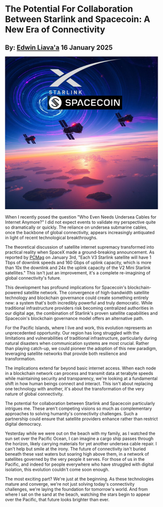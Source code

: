 # The Potential For Collaboration Between Starlink and Spacecoin: A New Era of Connectivity
## By: [Edwin Liava'a](https://github.com/EdwinLiavaa) 16 January 2025

<p align="center">
 <img width="1000" src="https://github.com/EdwinLiavaa/liavaa.space/blob/main/blog/20250116/pic.png">
</p>

When I recently posed the question "Who Even Needs Undersea Cables for Internet Anymore?" I did not expect events to validate my perspective quite so dramatically or quickly. The reliance on undersea submarine cables, once the backbone of global connectivity, appears increasingly antiquated in light of recent technological breakthroughs.

The theoretical discussion of satellite internet supremacy transformed into practical reality when SpaceX made a ground-breaking announcement. As reported by [PCMag](https://www.pcmag.com/news/spacex-teases-1tbps-of-download-bandwidth-on-v3-starlink-satellites) on January 3rd, "Each V3 Starlink satellite will have 1 Tbps of downlink speeds and 160 Gbps of uplink capacity, which is more than 10x the downlink and 24x the uplink capacity of the V2 Mini Starlink satellites." This isn't just an improvement, it's a complete re-imagining of global connectivity's future.

This development has profound implications for Spacecoin's blockchain-powered satellite network. The convergence of high-bandwidth satellite technology and blockchain governance could create something entirely new: a system that's both incredibly powerful and truly democratic. While traditional infrastructure providers risk becoming centralized authorities in our digital age, the combination of Starlink's proven satellite capabilities and Spacecoin's blockchain governance model offers an alternative path.

For the Pacific Islands, where I live and work, this evolution represents an unprecedented opportunity. Our region has long struggled with the limitations and vulnerabilities of traditional infrastructure, particularly during natural disasters when communication systems are most crucial. Rather than playing catch-up, we could pioneer the adoption of this new paradigm, leveraging satellite networks that provide both resilience and transformation.

The implications extend far beyond basic internet access. When each node in a blockchain network can process and transmit data at terabyte speeds while maintaining security and transparency, we're looking at a fundamental shift in how human beings connect and interact. This isn't about replacing one technology with another, it's about the transformation of the very nature of global connectivity.

The potential for collaboration between Starlink and Spacecoin particularly intrigues me. These aren't competing visions so much as complementary approaches to solving humanity's connectivity challenges. Such a partnership could ensure that satellite providers enhance rather than restrict digital democracy.

Yesterday while we were out on the beach with my family, as I watched the sun set over the Pacific Ocean, I can imagine a cargo ship passes through the horizon, likely carrying materials for yet another undersea cable repair. I can't help but smile at the irony. The future of connectivity isn't buried beneath these vast waters but soaring high above them, in a network of satellites governed by the very people it serves. For those of us in the Pacific, and indeed for people everywhere who have struggled with digital isolation, this evolution couldn't come soon enough.

The most exciting part? We're just at the beginning. As these technologies mature and converge, we're not just solving today's connectivity challenges, we're laying the foundation for tomorrow's world. And from where I sat on the sand at the beach, watching the stars begin to appear over the Pacific, that future looks brighter than ever.